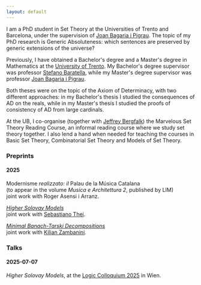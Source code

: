 ```yaml
---
layout: default
---
```


I am a PhD student in Set Theory at the Universities of Trento and Barcelona, under the supervision of <a href="https://en.wikipedia.org/wiki/Joan_Bagaria">Joan Bagaria i Pigrau</a>. The topic of my PhD research is Generic Absoluteness: which sentences are preserved by generic extensions of the universe?

Previously, I have obtained a Bachelor's degree and a Master's degree in Mathematics at the <a href="https://www.unitn.it/it">University of Trento</a>. My Bachelor's degree supervisor was professor <a href="https://webapps.unitn.it/du/it/Persona/PER0003680/Curriculum">Stefano Baratella</a>, while my Master's degree supervisor was professor <a href="https://en.wikipedia.org/wiki/Joan_Bagaria">Joan Bagaria i Pigrau</a>.

Both theses were on the topic of the Axiom of Determinacy, with two different approaches: in my Bachelor's thesis I studied the consequences of AD on the reals, while in my Master's thesis I studied the proofs of consistency of AD from large cardinals.

At the UB, I co-organise (together with <a href="https://www.jeffreybergfalk.com/home">Jeffrey Bergfalk</a>) the Marvelous Set Theory Reading Course, an informal reading course where we study set theory together. I also lend a hand when needed for teaching the courses in Basic Set Theory, Combinatorial Set Theory and Models of Set Theory.

<h3>Preprints</h3>

<div class="timeline">
   <div class="timeline-year">
      <h4 class="year">2025</h4>
      <div class="timeline-events">
       <div class="timeline-item">
          <p> Modernisme <i>realizzato: il</i> Palau de la Música Catalana<br>(to appear in the volume <i>Musica e Architettura 2</i>, published by LIM)<br> joint work with Roger Asensi i Arranz.</p>
        </div>
        <div class="timeline-item">
          <p> <i><a href="https://arxiv.org/abs/2507.19129">Higher Solovay Models</a></i> <br>joint work with <a href="https://it.wikipedia.org/wiki/Sebastiano_Thei">Sebastiano Thei</a>.</p>
        </div>
        <div class="timeline-item">
          <p> <i><a href="https://arxiv.org/abs/2507.17517">Minimal Banach-Tarski Decompositions</a></i> <br>joint work with <a href="https://webapps.unitn.it/du/it/Persona/PER0208829">Kilian Zambanini</a>.</p>
        </div>
      </div>
    </div>
</div>

<h3>Talks</h3>

<div class="timeline">
   <div class="timeline-year">
      <h4 class="year">2025-07-07</h4>
      <div class="timeline-events">
        <div class="timeline-item">
          <p> <i>Higher Solovay Models</i>, at the <a href="https://www.colloquium.co/lc2025">Logic Colloquium 2025</a> in Wien.</p>
        </div>      
      </div>
    </div>
</div>
